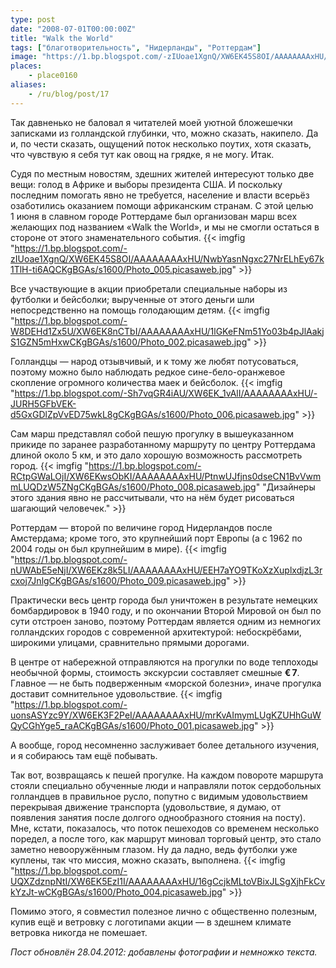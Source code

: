```yaml
---
type: post
date: "2008-07-01T00:00:00Z"
title: "Walk the World"
tags: ["благотворительность", "Нидерланды", "Роттердам"]
image: "https://1.bp.blogspot.com/-zIUoae1XgnQ/XW6EK45S8OI/AAAAAAAAxHU/NwbYasnNgxc27NrELhEy67k1TlH-ti6AQCKgBGAs/s1600/Photo_005.picasaweb.jpg"
places:
    - place0160
aliases:
    - /ru/blog/post/17
---
```


Так давненько не баловал я читателей моей уютной бложешечки записками из голландской глубинки, что, можно сказать, накипело. Да и, по чести сказать, ощущений поток несколько поутих, хотя сказать, что чувствую я себя тут как овощ на грядке, я не могу. Итак.

Судя по местным новостям, здешних жителей интересуют только две вещи: голод в Африке и выборы президента США. И поскольку последним помогать явно не требуется, население и власти всерьёз озаботились оказанием помощи африканским странам. С этой целью 1&nbsp;июня в славном городе Роттердаме был организован марш всех желающих под названием «Walk the World», и мы не смогли остаться в стороне от этого знаменательного события.
{{< imgfig "https://1.bp.blogspot.com/-zIUoae1XgnQ/XW6EK45S8OI/AAAAAAAAxHU/NwbYasnNgxc27NrELhEy67k1TlH-ti6AQCKgBGAs/s1600/Photo_005.picasaweb.jpg" >}}

<!--more-->

Все участвующие в акции приобретали специальные наборы из футболки и бейсболки; вырученные от этого деньги шли непосредственно на помощь голодающим детям.
{{< imgfig "https://1.bp.blogspot.com/-W8DEHd1Zx5U/XW6EK8nCTbI/AAAAAAAAxHU/1lGKeFNm51Yo03b4pJlAakjS1GZN5mHxwCKgBGAs/s1600/Photo_002.picasaweb.jpg" >}}

Голландцы — народ отзывчивый, и к тому же любят потусоваться, поэтому можно было наблюдать редкое сине-бело-оранжевое скопление огромного количества маек и бейсболок.
{{< imgfig "https://1.bp.blogspot.com/-Sh7vqGR4iAU/XW6EK_1vAlI/AAAAAAAAxHU/-JURH5GFbVEK-d5GxGDlZpVvED75wkL8gCKgBGAs/s1600/Photo_006.picasaweb.jpg" >}}

Сам марш представлял собой пешую прогулку в вышеуказанном прикиде по заранее разработанному маршруту по центру Роттердама длиной около 5&nbsp;км, и это дало хорошую возможность рассмотреть город.
{{< imgfig "https://1.bp.blogspot.com/-RCtpGWaLOjI/XW6EKwsObKI/AAAAAAAAxHU/PtnwUJfjns0dseCN1BvVwmmLUQDzW5ZNgCKgBGAs/s1600/Photo_008.picasaweb.jpg" "Дизайнеры этого здания явно не рассчитывали, что на нём будет рисоваться шагающий человечек." >}}

Роттердам — второй по величине город Нидерландов после Амстердама; кроме того, это крупнейший порт Европы (а с 1962 по 2004 годы он был крупнейшим в мире).
{{< imgfig "https://1.bp.blogspot.com/-nUWAbE5eNjI/XW6EKz8k5LI/AAAAAAAAxHU/EEH7aYO9TKoXzXuplxdjzL3rcxoj7JnlgCKgBGAs/s1600/Photo_009.picasaweb.jpg" >}}

Практически весь центр города был уничтожен в результате немецких бомбардировок в 1940 году, и по окончании Второй Мировой он был по сути отстроен заново, поэтому Роттердам является одним из немногих голландских городов с современной архитектурой: небоскрёбами, широкими улицами, сравнительно прямыми дорогами.

В центре от набережной отправляются на прогулки по воде теплоходы необычной формы, стоимость экскурсии составляет смешные **€ 7**. Главное — не быть подверженным «морской болезни», иначе прогулка доставит сомнительное удовольствие.
{{< imgfig "https://1.bp.blogspot.com/-uonsASYzc9Y/XW6EK3F2PeI/AAAAAAAAxHU/mrKvAImymLUgKZUHhGuWQyCGhYge5_raACKgBGAs/s1600/Photo_001.picasaweb.jpg" >}}

А вообще, город несомненно заслуживает более детального изучения, и я собираюсь там ещё побывать.

Так вот, возвращаясь к пешей прогулке. На каждом повороте маршрута стояли специально обученные люди и направляли поток сердобольных голландцев в правильное русло, попутно с видимым удовольствием перекрывая движение транспорта (удовольствие, я думаю, от появления занятия после долгого однообразного стояния на посту). Мне, кстати, показалось, что поток пешеходов со временем несколько поредел, а после того, как маршрут миновал торговый центр, это стало заметно невооружённым глазом. Ну да ладно, ведь футболки уже куплены, так что миссия, можно сказать, выполнена.
{{< imgfig "https://1.bp.blogspot.com/-UQXZdznpNtI/XW6EK5EzI1I/AAAAAAAAxHU/16gCcjkMLtoVBixJLSgXjhFkCvkYzJt-wCKgBGAs/s1600/Photo_004.picasaweb.jpg" >}}

Помимо этого, я совместил полезное лично с общественно полезным, купив ещё и ветровку с логотипами акции — в здешнем климате ветровка никогда не помешает.

*Пост обновлён 28.04.2012: добавлены фотографии и немножко текста.*
